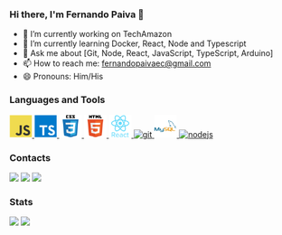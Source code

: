 ### Hi there, I'm Fernando Paiva 👋

<!--
**FernandoPaivaEC/fernandopaivaec** is a ✨ _special_ ✨ repository because its `README.md` (this file) appears on your GitHub profile.
-->

- 🔭 I’m currently working on TechAmazon
- 🌱 I’m currently learning Docker, React, Node and Typescript
- 💬 Ask me about [Git, Node, React, JavaScript, TypeScript, Arduino]
- 📫 How to reach me: fernandopaivaec@gmail.com
- 😄 Pronouns: Him/His

### Languages and Tools
<p align="left"> 
<a href="https://developer.mozilla.org/en-US/docs/Web/JavaScript" target="_blank"> <img src="https://raw.githubusercontent.com/devicons/devicon/master/icons/javascript/javascript-original.svg" alt="javascript" width="40" height="40"/> </a>	
<a href="https://www.typescriptlang.org/" target="_blank"> <img src="https://raw.githubusercontent.com/devicons/devicon/master/icons/typescript/typescript-original.svg" alt="typescript" width="40" height="40"/> </a>
<a href="https://www.w3schools.com/css/" target="_blank"> <img src="https://raw.githubusercontent.com/devicons/devicon/master/icons/css3/css3-original-wordmark.svg" alt="css3" width="40" height="40"/> </a>
<a href="https://www.w3.org/html/" target="_blank"> <img src="https://raw.githubusercontent.com/devicons/devicon/master/icons/html5/html5-original-wordmark.svg" alt="html5" width="40" height="40"/> </a> 
<a href="https://reactjs.org/" target="_blank"> <img src="https://raw.githubusercontent.com/devicons/devicon/master/icons/react/react-original-wordmark.svg" alt="react" width="40" height="40"/> </a>
<a href="https://git-scm.com/" target="_blank"> <img src="https://www.vectorlogo.zone/logos/git-scm/git-scm-icon.svg" alt="git" width="40" height="40"/> </a> 
<a href="https://www.mysql.com/" target="_blank"> <img src="https://raw.githubusercontent.com/devicons/devicon/master/icons/mysql/mysql-original-wordmark.svg" alt="mysql" width="40" height="40"/> </a> 
<a href="https://nodejs.org/en/" target="_blank"> <img src="https://nodejs.org/static/images/logo.svg" alt="nodejs" width="40" height="40"/> </a>
</p>

### Contacts
<div>  
  <a href="https://www.linkedin.com/in/fernando-paiva-972b97185" target="_blank"><img src="https://img.shields.io/badge/-LinkedIn-%230077B5?style=for-the-badge&logo=linkedin&logoColor=white" target="_blank"></a> 
 <a href = "mailto:fernandopaivaec@gmail.com"><img src="https://img.shields.io/badge/Gmail-D14836?style=for-the-badge&logo=gmail&logoColor=white" target="_blank"></a>
 <a href = "https://app.rocketseat.com.br/me/fernandopaivaec"><img src="https://img.shields.io/badge/Rocketseat-Blue?style=for-the-badge&logoColor=blue" target="_blank"></a>
</div>

### Stats

<div>
  <a href="https://github.com/anuraghazra/github-readme-stats" target="_blank"><img height="180em" src="https://github-readme-stats.vercel.app/api?username=fernandopaivaec&count_private=true&show_icons=true&theme=dracula" target="_blank"></a> 
  <a href="https://github.com/anuraghazra/github-readme-stats" target="_blank"><img height="180em" src="https://github-readme-stats.vercel.app/api/top-langs/?username=FernandoPaivaEC&layout=compact&langs_count=7&theme=dracula" target="_blank"></a> 

</div>

